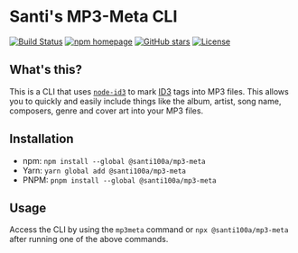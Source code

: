 # Santi's MP3-Meta CLI

[![Build Status](https://github.com/santi100a/mp3-meta/actions/workflows/ci.yml/badge.svg)](https://github.com/santi100a/mp3-meta/actions)
[![npm homepage](https://img.shields.io/npm/v/@santi100a/mp3-meta)](https://npmjs.org/package/@santi100a/mp3-meta)
[![GitHub stars](https://img.shields.io/github/stars/santi100a/mp3-meta.svg)](https://github.com/santi100a/mp3-meta)
[![License](https://img.shields.io/github/license/santi100a/mp3-meta.svg)](https://github.com/santi100a/mp3-meta)

## What's this?

This is a CLI that uses [`node-id3`](https://github.com/Zazama/node-id3) to mark
[ID3](https://en.m.wikipedia.org/wiki/ID3) tags into MP3 files.
This allows you to quickly and easily include things like the album, artist, song name, composers,
genre and cover art into your MP3 files.

## Installation

- npm: `npm install --global @santi100a/mp3-meta`
- Yarn: `yarn global add @santi100a/mp3-meta`
- PNPM: `pnpm install --global @santi100a/mp3-meta`

## Usage

Access the CLI by using the `mp3meta` command or `npx @santi100a/mp3-meta` after running
one of the above commands.
